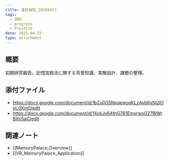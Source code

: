 ```yaml
---
title: 進捗報告_20250423
tags:
  - 資料
  - progress
  - ProjectX
date: 2025-04-23
type: attachment
---
```


## 概要
初期研究報告。記憶宮殿法に関する背景知識、実験設計、課題の整理。

## 添付ファイル
- https://docs.google.com/document/d/1bZu0O5NpqewoqKLzAvbKxNQIOpi_0Xm0/edit
- https://docs.google.com/document/d/14okJv64thG7B1EmxrwoG27BlWrBXn5aC/edit

## 関連ノート
- [[MemoryPalace_Overview]]
- [[VR_MemoryPalace_Application]]
